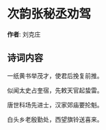 # 次韵张秘丞劝驾

**作者**: 刘克庄

## 诗词内容

一纸黄书举茂才，使君后挽复前推。

似闻太史占奎宿，先敕天官起蛰雷。

唐世科场先进士，汉家郊庙要抡魁。

白头乡老殷勤处，西望旗铃送喜来。

